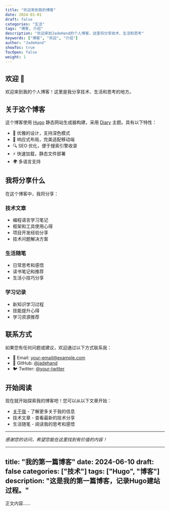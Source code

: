```yaml
---
title: "欢迎来到我的博客"
date: 2024-01-01
draft: false
categories: "生活"
tags: "博客, 介绍"
description: "欢迎来到JadeHand的个人博客，这里将分享技术、生活和思考"
keywords: ["博客", "欢迎", "介绍"]
author: "JadeHand"
showToc: true
TocOpen: false
weight: 1
---
```


## 欢迎 👋

欢迎来到我的个人博客！这里是我分享技术、生活和思考的地方。

## 关于这个博客

这个博客使用 [Hugo](https://gohugo.io/) 静态网站生成器构建，采用 [Diary](https://github.com/AmazingRise/hugo-theme-diary) 主题。具有以下特性：

- 🎨 优雅的设计，支持深色模式
- 📱 响应式布局，完美适配移动端
- 🔍 SEO 优化，便于搜索引擎收录
- ⚡ 快速加载，静态文件部署
- 🌍 多语言支持

## 我将分享什么

在这个博客中，我将分享：

### 技术文章
- 编程语言学习笔记
- 框架和工具使用心得
- 项目开发经验分享
- 技术问题解决方案

### 生活随笔
- 日常思考和感悟
- 读书笔记和推荐
- 生活小技巧分享

### 学习记录
- 新知识学习过程
- 技能提升心得
- 学习资源推荐

## 联系方式

如果您有任何问题或建议，欢迎通过以下方式联系我：

- 📧 Email: your-email@example.com
- 🐙 GitHub: [@jadehand](https://github.com/jadehand)
- 🐦 Twitter: [@your-twitter](https://twitter.com/your-twitter)

## 开始阅读

现在就开始探索我的博客吧！您可以从以下文章开始：

- [关于我](/about/) - 了解更多关于我的信息
- 技术文章 - 查看最新的技术分享
- 生活随笔 - 阅读我的思考和感悟

---

*感谢您的访问，希望您能在这里找到有价值的内容！* 

---
title: "我的第一篇博客"
date: 2024-06-10
draft: false
categories: ["技术"]
tags: ["Hugo", "博客"]
description: "这是我的第一篇博客，记录Hugo建站过程。"
---
正文内容…… 